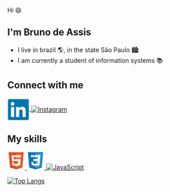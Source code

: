 Hi :smile:

## I'm Bruno de Assis
- I live in brazil :earth_americas:, in the state São Paulo :cityscape:
- I am currently a student of information systems :books:

## Connect with me
<a href="https://www.linkedin.com/in/bruno-de-assis-pereira-7a411219a/" target="_blank">
<img align="center" alt="Bruno linkedin" height="50" width"40" src="https://raw.githubusercontent.com/devicons/devicon/master/icons/linkedin/linkedin-original.svg" style="max-with: 100%";> 

</a>
 <a href="https://www.instagram.com/_d_assis/" target="_blank">
<img align="center" alt="Instagram" height="50" width"40" src="" style="max-with: 100%";> 
 </a>

## My skills
<a href="https://dev.to/envoy_/150-badges-for-github-pnk" target="_blank">
<img src="https://raw.githubusercontent.com/devicons/devicon/master/icons/html5/html5-original.svg" alt="Html5" width="40" heigth"40" style="max-with: 100%";></img>
</a>

<a href="https://dev.to/envoy_/150-badges-for-github-pnk" target="_blank">
<img src="https://raw.githubusercontent.com/devicons/devicon/master/icons/css3/css3-original.svg" alt="Css" width="40" heigth"40" style="max-with: 100%";></img>
</a>

<a href="https://dev.to/envoy_/150-badges-for-github-pnk" target="_blank">
<img src="https://img.shields.io/badge/JavaScript-F7DF1E?style=for-the-badge&logo=javascript&logoColor=black" alt="JavaScript" width="80" heigth"90" border-radius="5px" style="max-with: 100%";></img>
</a>

[![Top Langs](https://github-readme-stats.vercel.app/api/top-langs/?username=Bruno-Dassis&layout=Demo)](https://github.com/Bruno-Dassis/github-readme-stats)
